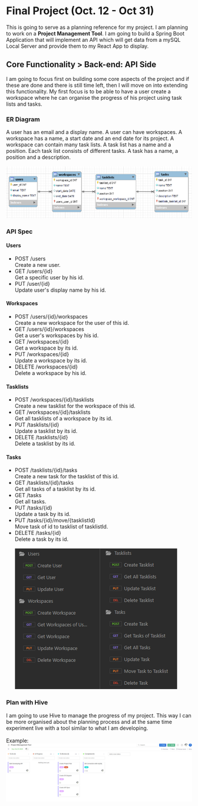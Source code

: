 # Final Project (Oct. 12 - Oct 31)
This is going to serve as a planning reference for my project. I am planning to work on a **Project
Management Tool**. I am going to build a Spring Boot Application that will implement an API which will
get data from a mySQL Local Server and provide them to my React App to display.

## Core Functionality > Back-end: API Side
I am going to focus first on building some core aspects of the project and if these are done and 
there is still time left, then I will move on into extending this functionality. My first focus is
to be able to have a user create a workspace where he can organise the progress of his project using
task lists and tasks.

### ER Diagram
A user has an email and a display name. A user can have workspaces. A workspace has a name, a start date
and an end date for its project. A workspace can contain many task lists. A task list has a name and a 
position. Each task list consists of different tasks. A task has a name, a position and a description.
<br><br>
![er-diagram-img](assets/ER_Diagram.png)

### API Spec
#### Users
- POST /users <br> Create a new user.
- GET /users/{id} <br> Get a specific user by his id.
- PUT /user/{id} <br> Update user's display name by his id.
#### Workspaces
- POST /users/{id}/workspaces <br> Create a new workspace for the user of this id.
- GET /users/{id}/workspaces <br> Get a user's workspaces by his id.
- GET /workspaces/{id} <br> Get a workspace by its id.
- PUT /workspaces/{id} <br> Update a workspace by its id.
- DELETE /workspaces/{id} <br> Delete a workspace by his id.
#### Tasklists
- POST /workspaces/{id}/tasklists <br> Create a new tasklist for the workspace of this id.
- GET /workspaces/{id}/tasklists <br> Get all tasklists of a workspace by its id.
- PUT /tasklists/{id} <br> Update a tasklist by its id.
- DELETE /tasklists/{id} <br> Delete a tasklist by its id.
#### Tasks
- POST /tasklists/{id}/tasks <br> Create a new task for the tasklist of this id.
- GET /tasklists/{id}/tasks <br> Get all tasks of a tasklist by its id.
- GET /tasks <br> Get all tasks.
- PUT /tasks/{id} <br> Update a task by its id.
- PUT /tasks/{id}/move/{tasklistId} <br> Move task of id to tasklist of tasklistId.
- DELETE /tasks/{id} <br> Delete a task by its id.
<br><br>
![endpoints-img](assets/Endpoints.PNG)

### Plan with Hive
I am going to use Hive to manage the progress of my project. This way I can be more organised about
the planning process and at the same time experiment live with a tool similar to what I am developing.
<br><br>
Example:
![hive-in-action-img](assets/Hive-Live-Example.png)
